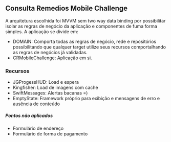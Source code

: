 ## Consulta Remedios Mobile Challenge

A arquitetura escolhida foi MVVM sem two way data binding por possibilitar isolar as regras de negócio da aplicação e componentes de fuma forma simples. A aplicação se divide em:
- DOMAIN: Comporta todas as regras de negócio, rede e repositórios possibilitando que qualquer target utilize seus recursos comportalhando as regras de negócios já validadas.
- CRMobileChallenge: Aplicação em si.

### Recursos
- JGProgessHUD: Load e espera
- Kingfisher: Load de imagens com cache
- SwiftMessages: Alertas bacanas =)
- EmptyState: Framework próprio para exibição e mensagens de erro e ausência de conteúdo

##### Pontos não aplicados
* Formulário de endereço
* Formulário de forma de pagamento

